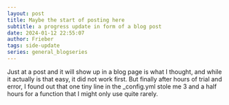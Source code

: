 ```yaml
---
layout: post
title: Maybe the start of posting here
subtitle: a progress update in form of a blog post
date: 2024-01-12 22:55:07
author: Frieber
tags: side-update  
series: general_blogseries
---
```

Just at a post and it will show up in a blog page is what I thought, and while it actually is that easy, it did not work first. 
But finally after hours of trial and error, I found out that one tiny line in the _config.yml stole me 3 and a half hours for a function that I might only use quite rarely.
